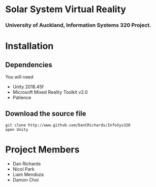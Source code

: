 # Solar System Virtual Reality 
### University of Auckland, Information Systems 320 Project.

# Installation
## Dependencies
You will need
- Unity 2018.45f
- Microsoft Mixed Reality Toolkit v2.0
- Patience
## Download the source file
``` 
git clone http://www.github.com/DanCRichards/InfoSys320
open Unity
```

# Project Members
- Dan Richards
- Nicol Park 
- Liam Mendoza
- Damon Choi

